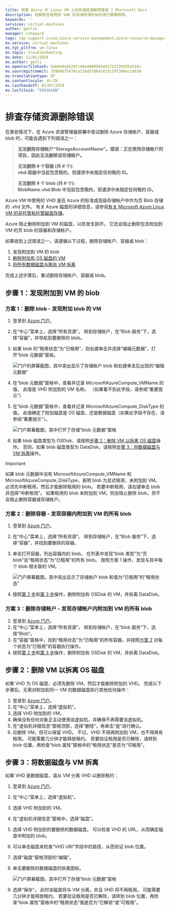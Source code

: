 ```yaml
---
title: 排查 Azure 中 Linux VM 上的存储资源删除错误 | Microsoft Docs
description: 在删除含有附加 VHD 的存储资源时如何进行故障排除。
keywords: ''
services: virtual-machines
author: genlin
manager: cshepard
tags: top-support-issue,azure-service-management,azure-resource-manager
ms.service: virtual-machines
ms.tgt_pltfrm: vm-linux
ms.topic: troubleshooting
ms.date: 11/01/2018
ms.author: genli
ms.openlocfilehash: 5ab0a9a92297c46a4090583d41f22f2035bd310c
ms.sourcegitcommit: 359b0b75470ca110d27d641433c197398ec1db38
ms.translationtype: HT
ms.contentlocale: zh-CN
ms.lasthandoff: 02/07/2019
ms.locfileid: "55816180"
---
```

# <a name="troubleshoot-storage-resource-deletion-errors"></a>排查存储资源删除错误

在某些情况下，在 Azure 资源管理器部署中尝试删除 Azure 存储帐户、容器或 blob 时，可能会遇到下列错误之一：

>**无法删除存储帐户“StorageAccountName”。错误：正在使用存储帐户的项目，因此无法删除该存储帐户。**

>**无法删除 # 个容器 (共 # 个):<br>vhd:容器中当前包含租约，但请求中未指定任何租约 ID。**

>**无法删除 # 个 blob (共 # 个):<br>BlobName.vhd:Blob 中当前包含租约，但请求中未指定任何租约 ID。**

Azure VM 中使用的 VHD 是在 Azure 的标准或高级存储帐户中作为页 Blob 存储的 .vhd 文件。 有关 Azure 磁盘的详细信息，请参阅[有关 Microsoft Azure Linux VM 的非托管和托管磁盘存储](../linux/about-disks-and-vhds.md)。 

Azure 阻止删除附加到 VM 的磁盘，以防发生损坏。 它还会阻止删除包含附加到 VM 的页 blob 的容器和存储帐户。 

如果收到上述错误之一，请遵循以下过程，删除存储帐户、容器或 blob： 
1. 发现附加到 VM 的 blob
2. [删除附加有 OS 磁盘的 VM](#step-2-delete-vm-to-detach-os-disk)
3. [将所有数据磁盘与剩余 VM 拆离](#step-3-detach-data-disk-from-the-vm)

完成上述步骤后，重试删除存储帐户、容器或 blob。

## <a name="step-1-identify-blob-attached-to-a-vm"></a>步骤 1：发现附加到 VM 的 blob

### <a name="scenario-1-deleting-a-blob--identify-attached-vm"></a>方案 1：删除 blob - 发现附加 blob 的 VM
1. 登录到 [Azure 门户](https://portal.azure.com)。
2. 在“中心”菜单上，选择“所有资源”。 转到存储帐户，在“Blob 服务”下，选择“容器”，并导航到要删除的 blob。
3. 如果 blob 的“租用状态”为“已租用”，则右键单击并选择“编辑元数据”，打开“blob 元数据”窗格。 

    ![门户的屏幕截图，其中突出显示了存储帐户 blob 和右键单击后出现的“编辑元数据”](./media/troubleshoot-vhds/utd-edit-metadata-sm.png)

4. 在“blob 元数据”窗格中，查看并记录 MicrosoftAzureCompute_VMName 的值。 此值是 VHD 附加到的 VM 名称。 （如果看不到此字段，请参阅“重要提示”）
5. 在“blob 元数据”窗格中，查看并记录 MicrosoftAzureCompute_DiskType 的值。 此值确定了附加磁盘是 OS 磁盘，还是数据磁盘（如果此字段不存在，请参阅“重要提示”）。 

     ![门户屏幕截图，其中打开了存储“blob 元数据”窗格](./media/troubleshoot-vhds/utd-blob-metadata-sm.png)

6. 如果 blob 磁盘类型为 OSDisk，请按照[步骤 2：删除 VM 以拆离 OS 磁盘](#step-2-delete-vm-to-detach-os-disk)操作。 否则，如果 blob 磁盘类型为 DataDisk，请按照[步骤 3：将数据磁盘与 VM 拆离](#step-3-detach-data-disk-from-the-vm)操作。 

> [!IMPORTANT]
> 如果 blob 元数据中没有 MicrosoftAzureCompute_VMName 和 MicrosoftAzureCompute_DiskType，表明 blob 为显式租用，未附加到 VM。 必须先中断租用，然后才能删除租用的 blob。 若要中断租用，请右键单击 blob 并选择“中断租用”。 如果租用的 blob 未附加到 VM，则会阻止删除 blob，但不会阻止删除容器或存储帐户。

### <a name="scenario-2-deleting-a-container---identify-all-blobs-within-container-that-are-attached-to-vms"></a>方案 2：删除容器 - 发现容器内附加到 VM 的所有 blob
1. 登录到 [Azure 门户](https://portal.azure.com)。
2. 在“中心”菜单上，选择“所有资源”。 转到存储帐户，在“Blob 服务”下，选择“容器”，并找到要删除的容器。
3. 单击打开容器，列出容器内的 blob。 在列表中发现“blob 类型”为“页 blob”且“租用状态”为“已租用”的所有 blob。 按照方案 1 操作，发现与其中每个 blob 相关联的 VM。

    ![门户屏幕截图，其中突出显示了存储帐户 blob 和值为“已租用”的“租用状态”](./media/troubleshoot-vhds/utd-disks-sm.png)

4. 按照[第 2 步](#step-2-delete-vm-to-detach-os-disk)和[第 3 步](#step-3-detach-data-disk-from-the-vm)操作，删除附加有 OSDisk 的 VM，并拆离 DataDisk。 

### <a name="scenario-3-deleting-storage-account---identify-all-blobs-within-storage-account-that-are-attached-to-vms"></a>方案 3：删除存储帐户 - 发现存储帐户内附加到 VM 的所有 blob
1. 登录到 [Azure 门户](https://portal.azure.com)。
2. 在“中心”菜单上，选择“所有资源”。 转到存储帐户，在“blob 服务”下，选择“Blob”。
3. 在“容器”窗格中，找到“租用状态”为“已租用”的所有容器，并按照[方案 2](#scenario-2-deleting-a-container---identify-all-blobs-within-container-that-are-attached-to-vms) 对每个状态为“已租用”的容器执行操作。
4. 按照[第 2 步](#step-2-delete-vm-to-detach-os-disk)和[第 3 步](#step-3-detach-data-disk-from-the-vm)操作，删除附加有 OSDisk 的 VM，并拆离 DataDisk。 

## <a name="step-2-delete-vm-to-detach-os-disk"></a>步骤 2：删除 VM 以拆离 OS 磁盘
如果 VHD 为 OS 磁盘，必须先删除 VM，然后才能删除附加的 VHD。 完成以下步骤后，无需对附加到同一 VM 的数据磁盘执行其他任何操作：

1. 登录到 [Azure 门户](https://portal.azure.com)。
2. 在“中心”菜单上，选择“虚拟机”。
3. 选择 VHD 附加到的 VM。
4. 确保没有任何对象正主动使用该虚拟机，并确保不再需要该虚拟机。
5. 在“虚拟机详细信息”窗格顶部，选择“删除”，再单击“是”进行确认。
6. 应删除 VM，但可以保留 VHD。 不过，VHD 不得再附加到 VM，也不得再有租用。 可能需要几分钟才能释放租约。 若要验证租用是否已解除，请转到 blob 位置，再检查“blob 属性”窗格中的“租用状态”是否为“可租用”。

## <a name="step-3-detach-data-disk-from-the-vm"></a>步骤 3：将数据磁盘与 VM 拆离
如果 VHD 是数据磁盘，请从 VM 分离 VHD 以删除租约：

1. 登录到 [Azure 门户](https://portal.azure.com)。
2. 在“中心”菜单上，选择“虚拟机”。
3. 选择 VHD 附加到的 VM。
4. 在“虚拟机详细信息”窗格中，选择“磁盘”。
5. 选择 VHD 附加到的要删除的数据磁盘。 可以检查 VHD 的 URL，从而确定磁盘中附加的 blob。
6. 可以单击磁盘来检查“VHD URI”字段中的路径，从而验证 blob 位置。
7. 选择“磁盘”窗格顶部的“编辑”。
8. 单击要删除的数据磁盘的拆离图标。

     ![门户屏幕截图，其中打开了存储“blob 元数据”窗格](./media/troubleshoot-vhds/utd-vm-disks-edit.png)

9. 选择“保存”。 此时该磁盘将与 VM 分离，并且 VHD 将不再租用。 可能需要几分钟才能释放租约。 若要验证租用是否已解除，请转到 blob 位置，再检查“blob 属性”窗格中的“租用状态”值是否为“已解锁”或“可租用”。

[Storage deletion errors in Resource Manager deployment]: #storage-delete-errors-in-rm

